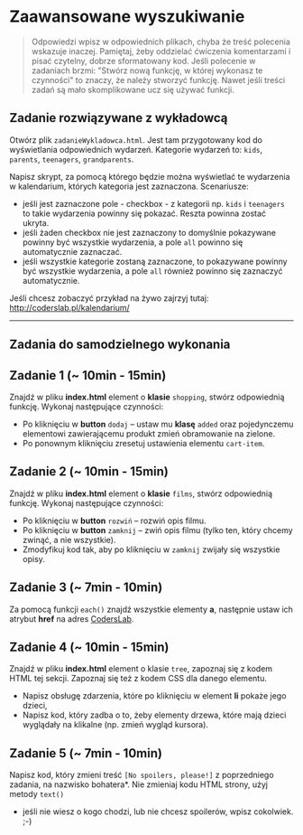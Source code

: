 # Zaawansowane wyszukiwanie

> Odpowiedzi wpisz w odpowiednich plikach, chyba że treść polecenia wskazuje inaczej.
Pamiętaj, żeby oddzielać ćwiczenia komentarzami i pisać czytelny, dobrze sformatowany kod.
Jeśli  polecenie w zadaniach brzmi: "Stwórz nową funkcję, w której wykonasz te czynności" to znaczy, że
należy stworzyć funkcję. Nawet jeśli treści zadań są mało skomplikowane
ucz się używać funkcji.

## Zadanie rozwiązywane z wykładowcą


Otwórz plik ```zadanieWykladowca.html```. Jest tam przygotowany kod do wyświetlania odpowiednich wydarzeń.
Kategorie wydarzeń to: ```kids```, ```parents```, ```teenagers```, ```grandparents```.

Napisz skrypt, za pomocą którego będzie można wyświetlać te wydarzenia w kalendarium, których kategoria jest zaznaczona.
Scenariusze:
- jeśli jest zaznaczone pole - checkbox  - z kategorii np. ```kids``` i ```teenagers``` to takie wydarzenia powinny się pokazać.
Reszta powinna zostać ukryta.
- jeśli żaden checkbox nie jest zaznaczony to domyślnie pokazywane powinny być wszystkie wydarzenia, a pole ```all``` powinno się automatycznie zaznaczać.
- jeśli wszystkie kategorie zostaną zaznaczone, to pokazywane powinny być wszystkie wydarzenia, a  pole ```all``` również powinno się zaznaczyć automatycznie.

Jeśli chcesz zobaczyć przykład na żywo zajrzyj tutaj: http://coderslab.pl/kalendarium/

-----------------------------------------------------------------------------------------------------

## Zadania do samodzielnego wykonania

## Zadanie 1 (~ 10min - 15min)

Znajdź w pliku **index.html** element o **klasie** ```shopping```, stwórz odpowiednią funkcję. Wykonaj następujące czynności:
* Po kliknięciu w **button** ```dodaj``` &ndash; ustaw mu **klasę** ```added``` oraz pojedynczemu elementowi zawierającemu produkt zmień obramowanie na zielone.
* Po ponownym kliknięciu zresetuj ustawienia elementu ```cart-item```.

## Zadanie 2 (~ 10min - 15min)

Znajdź w pliku **index.html** element o **klasie** ```films```, stwórz odpowiednią funkcję. Wykonaj następujące czynności:
* Po kliknięciu w **button** ```rozwiń``` &ndash; rozwiń opis filmu.
* Po kliknięciu w **button** ```zamknij``` &ndash; zwiń opis filmu (tylko ten, który chcemy zwinąć, a nie wszystkie).
* Zmodyfikuj kod tak, aby po kliknięciu w ```zamknij``` zwijały się wszystkie opisy.

## Zadanie 3 (~ 7min - 10min)

Za pomocą funkcji ```each()``` znajdź wszystkie elementy **a**, następnie
ustaw ich atrybut **href** na adres [CodersLab](www.coderslab.pl).

## Zadanie 4  (~ 10min - 15min)

Znajdź w pliku **index.html** element o klasie ```tree```, zapoznaj się z kodem HTML tej sekcji. Zapoznaj się też z kodem CSS dla danego elementu.
* Napisz obsługę zdarzenia, które po kliknięciu w element **li** pokaże jego dzieci,
* Napisz kod, który zadba o to, żeby elementy drzewa, które mają dzieci wyglądały na klikalne (np. zmień wygląd kursora).

## Zadanie 5 (~ 7min - 10min)

Napisz kod, który zmieni treść ```[No spoilers, please!]``` z poprzedniego zadania, na nazwisko bohatera*. Nie zmieniaj kodu HTML strony, użyj metody ```text()```

 * jeśli nie wiesz o kogo chodzi, lub nie chcesz spoilerów, wpisz cokolwiek. ;-)
